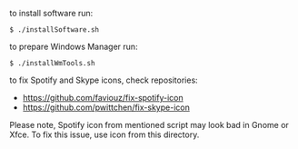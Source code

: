 to install software run:

```
$ ./installSoftware.sh
```

to prepare Windows Manager run:

```
$ ./installWmTools.sh
```

to fix Spotify and Skype icons, check repositories:
- https://github.com/faviouz/fix-spotify-icon
- https://github.com/pwittchen/fix-skype-icon

Please note, Spotify icon from mentioned script may look bad in Gnome or Xfce. To fix this issue, use icon from this directory.

